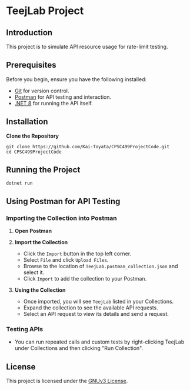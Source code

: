# TeejLab Project

## Introduction

This project is to simulate API resource usage for rate-limit testing.


## Prerequisites

Before you begin, ensure you have the following installed:
- [Git](https://git-scm.com/downloads) for version control.
- [Postman](https://www.postman.com/downloads/) for API testing and interaction.
- [.NET 8](https://dotnet.microsoft.com/en-us/download/dotnet/8.0) for running the API itself.

## Installation

**Clone the Repository**
   ```
   git clone https://github.com/Kai-Toyata/CPSC499ProjectCode.git
   cd CPSC499ProjectCode
   ```

## Running the Project

```
dotnet run
```

## Using Postman for API Testing

### Importing the Collection into Postman

1. **Open Postman**

2. **Import the Collection**
   - Click the `Import` button in the top left corner.
   - Select `File` and click `Upload Files`.
   - Browse to the location of `TeejLab.postman_collection.json` and select it.
   - Click `Import` to add the collection to your Postman.

3. **Using the Collection**
   - Once imported, you will see `TeejLab` listed in your Collections.
   - Expand the collection to see the available API requests.
   - Select an API request to view its details and send a request.

### Testing APIs

- You can run repeated calls and custom tests by right-clicking TeejLab under Collections and then clicking "Run Collection".

## License

This project is licensed under the [GNUv3 License](LICENSE).
